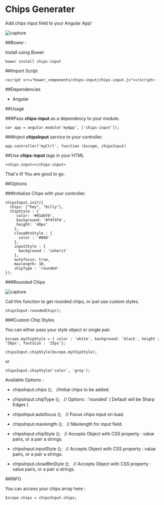 # Chips Generater
Add chips input field to your Angular App!

![capture](https://cloud.githubusercontent.com/assets/14832322/20634354/01f8a3dc-b376-11e6-90b3-2de59dd10b72.JPG)

##Bower :

Install using Bower

`bower install chips-input`

##Import Script

`<script src="bower_components/chips-input/chips-input.js"></script>`

##Dependencies

- Angular

##Usage

###Pass **chips-input** as a dependency to your module.

`var app = angular.module('myApp', ['chips-input']);`

###Inject **chipsInput** service to your controller.

`app.controller('myCtrl', function ($scope, chipsInput)`

##Use **chips-input** tags in your HTML

`<chips-input></chips-input>`

That's it! You are good to go.

##Options

###Initialize Chips with your controller.

```
chipsInput.init({
  chips: ["hey", "billy"], 
  chipStyle : {
     color: '#91d6f0', 
     background: '#f4f4f4', 
     height: '40px'
    }, 
    closeBtnStyle : {
      color : '#888'
    }, 
    inputStyle : {
      background : 'inherit'
    }, 
    autofocus: true, 
    maxlength: 10, 
    chipType : 'rounded'
});
```

###Rounded Chips

![capture](https://cloud.githubusercontent.com/assets/14832322/20646998/e5f59d32-b4ad-11e6-89fa-ef51f8fd3719.JPG)

Call this function to get rounded chips, or just use custom styles.

`chipsInput.roundedChip();`

###Custom Chip Styles

You can either pass your style object or single pair.

```
$scope.myChipStyle = { color : 'white', background: 'black', height : '50px', fontSize : '25px'};

chipsInput.chipStyle($scope.myChipStyle);
```

or

`chipsInput.chipStyle('color', 'grey');`


Available Options : 

* chipsInput.chips (); &nbsp;&nbsp;//Initial chips to be added.

* chipsInput.chipType ();  &nbsp;&nbsp;// Options : 'rounded' ( Default will be Sharp Edges )

* chipsInput.autofocus ();  &nbsp;&nbsp;// Focus chips input on load.

* chipsInput.maxlength ();  &nbsp;&nbsp;// Maxlength for input field.

* chipsInput.chipStyle ();  &nbsp;&nbsp;// Accepts Object with CSS property : value pairs, or a pair a strings.

* chipsInput.inputStyle ();   &nbsp;&nbsp;// Accepts Object with CSS property : value pairs, or a pair a strings.

* chipsInput.closeBtnStyle ();   &nbsp;&nbsp;// Accepts Object with CSS property : value pairs, or a pair a strings.



##INFO

You can access your chips array here : 

`$scope.chips = chipsInput.chips;`
